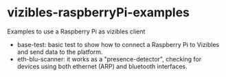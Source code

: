 # vizibles-raspberryPi-examples
Examples to use a Raspberry Pi as vizibles client

* base-test: basic test to show how to connect a Raspberry Pi to Vizibles and send data to the platform.
* eth-blu-scanner: it works as a "presence-detector", checking for devices using both ethernet (ARP) and bluetooth interfaces.